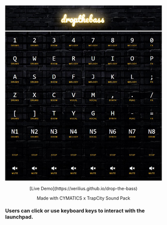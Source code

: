 ![Drop the Bass](./static/img/droptheb-banner.JPG)
![Launchpad](./static/img/8x8launchpad.JPG)
<p align="center">[Live Demo](https://xerilius.github.io/drop-the-bass)</p>
<p align="center">Made with CYMATICS x TrapCity Sound Pack </p>

### Users can click or use keyboard keys to interact with the launchpad.
